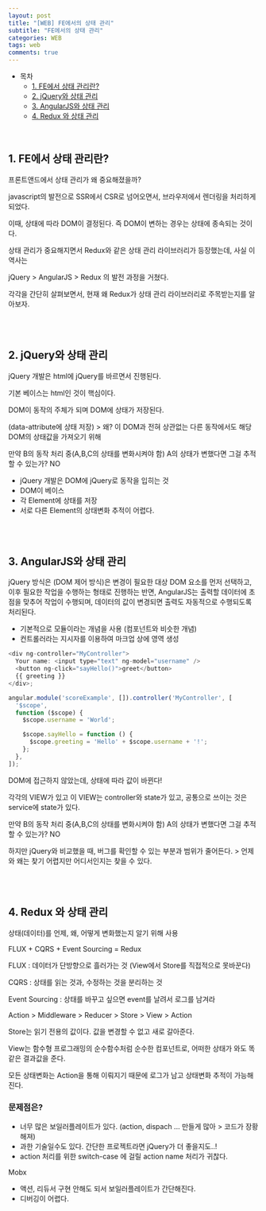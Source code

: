 ```yaml
---
layout: post
title: "[WEB] FE에서의 상태 관리"
subtitle: "FE에서의 상태 관리"
categories: WEB
tags: web
comments: true
---
```


- 목차
  - [1. FE에서 상태 관리란?](#)
  - [2. jQuery와 상태 관리](#)
  - [3. AngularJS와 상태 관리](#)
  - [4. Redux 와 상태 관리](#)

<br>


## 1. FE에서 상태 관리란?

프론트앤드에서 상태 관리가 왜 중요해졌을까?

javascript의 발전으로 SSR에서 CSR로 넘어오면서, 브라우저에서 렌더링을 처리하게 되었다.

이때, 상태에 따라 DOM이 결정된다. 즉 DOM이 변하는 경우는 상태에 종속되는 것이다.

상태 관리가 중요해지면서 Redux와 같은 상태 관리 라이브러리가 등장했는데, 사실 이 역사는

jQuery > AngularJS > Redux 의 발전 과정을 거쳤다.

각각을 간단히 살펴보면서, 현재 왜 Redux가 상태 관리 라이브러리로 주목받는지를 알아보자.

<br><br>

## 2. jQuery와 상태 관리

jQuery 개발은 html에 jQuery를 바르면서 진행된다.

기본 베이스는 html인 것이 핵심이다.

DOM이 동작의 주체가 되며 DOM에 상태가 저장된다.

(data-attribute에 상태 저장) > 왜? 이 DOM과 전혀 상관없는 다른 동작에서도 해당 DOM의 상태값을 가져오기 위해

만약 B의 동작 처리 중(A,B,C의 상태를 변화시켜야 함) A의 상태가 변했다면 그걸 추적할 수 있는가? NO

- jQuery 개발은 DOM에 jQuery로 동작을 입히는 것
- DOM이 베이스
- 각 Element에 상태를 저장
- 서로 다른 Element의 상태변화 추적이 어렵다.

<br><br>

## 3. AngularJS와 상태 관리

jQuery 방식은 (DOM 제어 방식)은 변경이 필요한 대상 DOM 요소를 먼저 선택하고, 이후 필요한 작업을 수행하는 형태로 진행하는 반면, AngularJS는 출력할 데이터에 초점을 맞추어 작업이 수행되며, 데이터의 값이 변경되면 출력도 자동적으로 수행되도록 처리된다.

- 기본적으로 모듈이라는 개념을 사용 (컴포넌트와 비슷한 개념)
- 컨트롤러라는 지시자를 이용하여 마크업 상에 영역 생성

```javascript
<div ng-controller="MyController">
  Your name: <input type="text" ng-model="username" />
  <button ng-click="sayHello()">greet</button>
  {{ greeting }}
</div>;

angular.module('scoreExample', []).controller('MyController', [
  '$scope',
  function ($scope) {
    $scope.username = 'World';

    $scope.sayHello = function () {
      $scope.greeting = 'Hello' + $scope.username + '!';
    };
  },
]);
```

DOM에 접근하지 않았는데, 상태에 따라 값이 바뀐다!

각각의 VIEW가 있고 이 VIEW는 controller와 state가 있고, 공통으로 쓰이는 것은 service에 state가 있다.

만약 B의 동작 처리 중(A,B,C의 상태를 변화시켜야 함) A의 상태가 변했다면 그걸 추적할 수 있는가? NO

하지만 jQuery와 비교했을 때, 버그를 확인할 수 있는 부분과 범위가 줄어든다. > 언제와 왜는 찾기 어렵지만 어디서인지는 찾을 수 있다.

<br><br>

## 4. Redux 와 상태 관리

상태(데이터)를 언제, 왜, 어떻게 변화했는지 알기 위해 사용

FLUX + CQRS + Event Sourcing = Redux

FLUX : 데이터가 단방향으로 흘러가는 것 (View에서 Store를 직접적으로 못바꾼다)

CQRS : 상태를 읽는 것과, 수정하는 것을 분리하는 것

Event Sourcing : 상태를 바꾸고 싶으면 event를 날려서 로그를 남겨라

Action > Middleware > Reducer > Store > View > Action

Store는 읽기 전용의 값이다. 값을 변경할 수 없고 새로 갈아준다.

View는 함수형 프로그래밍의 순수함수처럼 순수한 컴포넌트로, 어떠한 상태가 와도 똑같은 결과값을 준다.

모든 상태변화는 Action을 통해 이뤄지기 때문에 로그가 남고 상태변화 추적이 가능해진다.

### 문제점은?

- 너무 많은 보일러플레이트가 있다. (action, dispach ... 만들게 많아 > 코드가 장황해져)
- 과한 기술일수도 있다. 간단한 프로젝트라면 jQuery가 더 좋을지도..!
- action 처리를 위한 switch-case 에 걸릴 action name 처리가 귀찮다.

Mobx

- 액션, 리듀서 구현 안해도 되서 보일러플레이트가 간단해진다.
- 디버깅이 어렵다.
